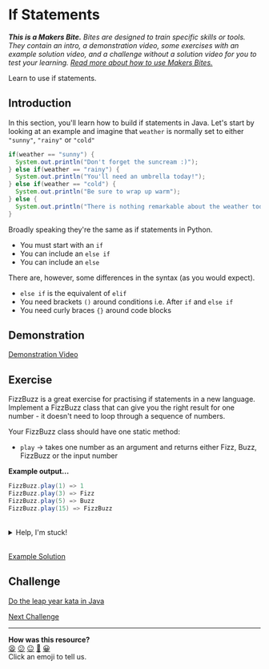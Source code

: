 # If Statements

_**This is a Makers Bite.** Bites are designed to train specific skills or
tools. They contain an intro, a demonstration video, some exercises with an
example solution video, and a challenge without a solution video for you to test
your learning. [Read more about how to use Makers
Bites.](https://github.com/makersacademy/course/blob/main/labels/bites.md)_

Learn to use if statements.

## Introduction

In this section, you'll learn how to build if statements in Java. Let's start by looking at an example and imagine that `weather` is normally set to either `"sunny"`, `"rainy"` or `"cold"`

```java
if(weather == "sunny") {
  System.out.println("Don't forget the suncream :)");
} else if(weather == "rainy") {
  System.out.println("You'll need an umbrella today!");
} else if(weather == "cold") {
  System.out.println("Be sure to wrap up warm");
} else {
  System.out.println("There is nothing remarkable about the weather today. What shall we talk about instead?")
}
```

Broadly speaking they're the same as if statements in Python.

- You must start with an `if`
- You can include an `else if`
- You can include an `else`

There are, however, some differences in the syntax (as you would expect).
- `else if` is the equivalent of `elif`
- You need brackets `()` around conditions i.e. After `if` and `else if`
- You need curly braces `{}` around code blocks

## Demonstration

<!-- OMITTED -->

[Demonstration Video]()

## Exercise

FizzBuzz is a great exercise for practising if statements in a new language. Implement a FizzBuzz class that can give you the right result for one number - it doesn't need to loop through a sequence of numbers.

Your FizzBuzz class should have one static method:
* `play` -> takes one number as an argument and returns either Fizz, Buzz, FizzBuzz or the input number

**Example output...**

```java
FizzBuzz.play(1) => 1
FizzBuzz.play(3) => Fizz
FizzBuzz.play(5) => Buzz
FizzBuzz.play(15) => FizzBuzz
```

<br>
<details>
  <summary>Help, I'm stuck!</summary>

  <p>
    If you want to see a solution, watch the video below. If you want a hint, read on.
  </p>
  <p>
    Your <code>play</code> method has to return either an Integer or a String. Can you represent a String using a number (in a way that is meaningful to humans)? That could be tricky! Could you represent an Integer using a String? Yes, you could! The Integer could be represented as the String "1". So, in Java, how do you convert an Integer to a String? If you can do that, you can ensure that <code>play</code> will always return a String.
  </p>

</details>
<br>

[Example Solution]()

## Challenge

[Do the leap year kata in Java](https://github.com/makersacademy/skills-workshops/tree/main/process_review/exercises/leap_years)


[Next Challenge](10_loops_bite.md)

<!-- BEGIN GENERATED SECTION DO NOT EDIT -->

---

**How was this resource?**  
[😫](https://airtable.com/shrUJ3t7KLMqVRFKR?prefill_Repository=makersacademy%2Fjava-fundamentals-with-intellij&prefill_File=bites%2F09_ifs_bite.md&prefill_Sentiment=😫) [😕](https://airtable.com/shrUJ3t7KLMqVRFKR?prefill_Repository=makersacademy%2Fjava-fundamentals-with-intellij&prefill_File=bites%2F09_ifs_bite.md&prefill_Sentiment=😕) [😐](https://airtable.com/shrUJ3t7KLMqVRFKR?prefill_Repository=makersacademy%2Fjava-fundamentals-with-intellij&prefill_File=bites%2F09_ifs_bite.md&prefill_Sentiment=😐) [🙂](https://airtable.com/shrUJ3t7KLMqVRFKR?prefill_Repository=makersacademy%2Fjava-fundamentals-with-intellij&prefill_File=bites%2F09_ifs_bite.md&prefill_Sentiment=🙂) [😀](https://airtable.com/shrUJ3t7KLMqVRFKR?prefill_Repository=makersacademy%2Fjava-fundamentals-with-intellij&prefill_File=bites%2F09_ifs_bite.md&prefill_Sentiment=😀)  
Click an emoji to tell us.

<!-- END GENERATED SECTION DO NOT EDIT -->
